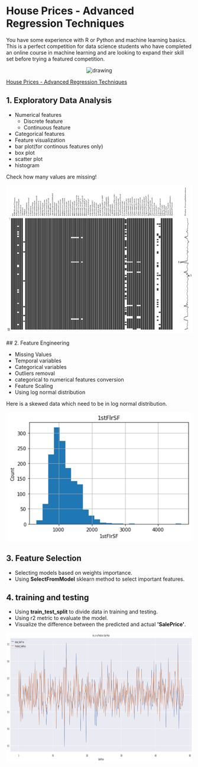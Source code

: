 # **House Prices - Advanced Regression Techniques**

You have some experience with R or Python and machine learning basics. This is a perfect competition for data science students who have completed an online course in machine learning and are looking to expand their skill set before trying a featured competition.

<p align='center'>
<img src='https://storage.googleapis.com/kaggle-competitions/kaggle/5407/media/housesbanner.png'?raw=true' alt='drawing' width='800' height='150'/>
</p>

[House Prices - Advanced Regression Techniques]("https://www.kaggle.com/competitions/house-prices-advanced-regression-techniques/data")

## 1. Exploratory Data Analysis

- Numerical features
  - Discrete feature
  - Continuous feature
- Categorical features
- Feature visualization
- bar plot(for continous features only)
- box plot
- scatter plot
- histogram
                                                                                                                                                 
Check how many values are missing!
<p align='center'>
<img src='https://github.com/SyedArsalanAmin/datascience-projects/blob/master/housePrices/static/missingData.png'?raw=true' alt='drawing' width='1000' height='400'/>
</p>
## 2. Feature Engineering

- Missing Values
- Temporal variables
- Categorical variables
- Outliers removal
- categorical to numerical features conversion
- Feature Scaling
- Using log normal distribution

Here is a skewed data which need to be in log normal distribution.

<p align='center'>
<img src='https://github.com/SyedArsalanAmin/datascience-projects/blob/master/housePrices/static/skewed.png'?raw=true' alt='drawing' width='500' height='350'/>
</p>

## 3. Feature Selection

- Selecting models based on weights importance.
- Using **SelectFromModel** sklearn method to select important features.

## 4. training and testing

- Using **train_test_split** to divide data in training and testing.
- Using r2 metric to evaluate the model.
- Visualize the difference between the predicted and actual **'SalePrice'**.

<p align='center'>
<img src='https://github.com/SyedArsalanAmin/datascience-projects/blob/master/housePrices/static/output_pred.png'?raw=true' alt='drawing' width='1000' height='350'/>
</p>
